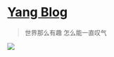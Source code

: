 [Yang Blog](https://ywwill.github.io/)
================================

> 世界那么有趣 怎么能一直叹气

![](http://huangxuan.me/img/about-bg-walle.jpg)
